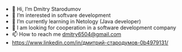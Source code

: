 - 👋 Hi, I’m Dmitry Starodumov
- 👀 I’m interested in softvare development 
- 🌱 I’m currently learning in Netology (Java developer)
- 💞️ I am looking for cooperation in a software development company 
- 📫 How to reach me dmitry6504@gmail.com
- https://www.linkedin.com/in/дмитрий-стародумов-0b4979131/

<!---
Dmitry6504/Dmitry6504 is a ✨ special ✨ repository because its `README.md` (this file) appears on your GitHub profile.
You can click the Preview link to take a look at your changes.
--->

